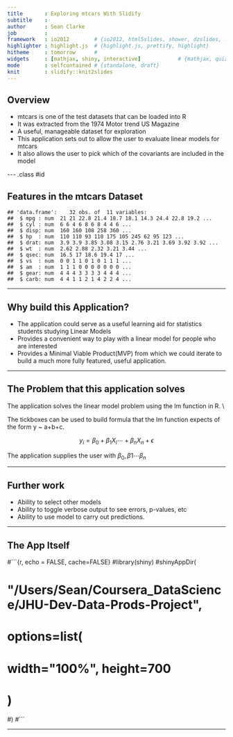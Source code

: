 ```yaml
---
title       : Exploring mtcars With Slidify
subtitle    : 
author      : Sean Clarke
job         : 
framework   : io2012        # {io2012, html5slides, shower, dzslides, ...}
highlighter : highlight.js  # {highlight.js, prettify, highlight}
hitheme     : tomorrow      # 
widgets     : [mathjax, shiny, interactive]            # {mathjax, quiz, bootstrap}
mode        : selfcontained # {standalone, draft}
knit        : slidify::knit2slides
---
```


## Overview

* mtcars is one of the test datasets that can be loaded into R
* It was extracted from the 1974 Motor trend US Magazine
* A useful, manageable dataset for exploration
* This application sets out to allow the user to evaluate linear models for mtcars
* It also allows the user to pick which of the covariants  are included in the model



--- .class #id 

## Features in the mtcars Dataset


```
## 'data.frame':	32 obs. of  11 variables:
##  $ mpg : num  21 21 22.8 21.4 18.7 18.1 14.3 24.4 22.8 19.2 ...
##  $ cyl : num  6 6 4 6 8 6 8 4 4 6 ...
##  $ disp: num  160 160 108 258 360 ...
##  $ hp  : num  110 110 93 110 175 105 245 62 95 123 ...
##  $ drat: num  3.9 3.9 3.85 3.08 3.15 2.76 3.21 3.69 3.92 3.92 ...
##  $ wt  : num  2.62 2.88 2.32 3.21 3.44 ...
##  $ qsec: num  16.5 17 18.6 19.4 17 ...
##  $ vs  : num  0 0 1 1 0 1 0 1 1 1 ...
##  $ am  : num  1 1 1 0 0 0 0 0 0 0 ...
##  $ gear: num  4 4 4 3 3 3 3 4 4 4 ...
##  $ carb: num  4 4 1 1 2 1 4 2 2 4 ...
```

---

## Why build this Application?

* The application could serve as a useful learning aid for statistics students studying Linear Models
* Provides a convenient way to play with a linear model for people who are interested
* Provides a Minimal Viable Product(MVP) from which we could iterate to build a much more fully featured, useful application.

---



## The Problem that this application solves

The application solves the linear model problem using the lm function in R. \

The tickboxes can be used to build formula that the lm function expects of the form y ~ a+b+c. 

$$
y_{i} = \beta_{0} + \beta_{1}X_{i} \cdots  + \beta_{n}X_{n} + \epsilon
$$

The application supplies the user with $\beta_{0}, \beta{1} \cdots \beta_{n}$

---

## Further work

* Ability to select other models
* Ability to toggle verbose output to see errors, p-values, etc
* Ability to use model to carry out predictions.

---

## The App Itself

#```{r, echo = FALSE, cache=FALSE}
#library(shiny)
#shinyAppDir(
#  "/Users/Sean/Coursera_DataScience/JHU-Dev-Data-Prods-Project",
#  options=list(
#    width="100%", height=700
#  )
#)
#```

---
